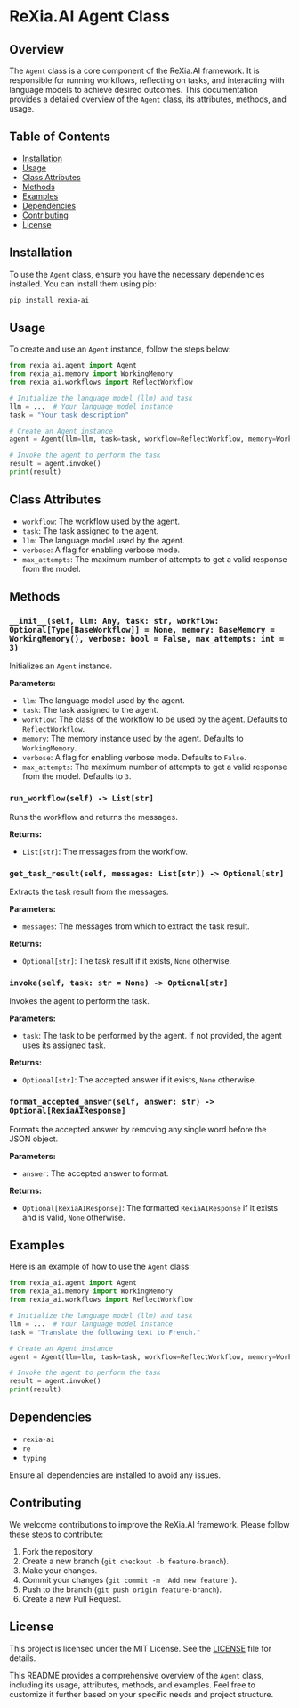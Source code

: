 # ReXia.AI Agent Class

## Overview

The `Agent` class is a core component of the ReXia.AI framework. It is responsible for running workflows, reflecting on tasks, and interacting with language models to achieve desired outcomes. This documentation provides a detailed overview of the `Agent` class, its attributes, methods, and usage.

## Table of Contents

- [Installation](#installation)
- [Usage](#usage)
- [Class Attributes](#class-attributes)
- [Methods](#methods)
- [Examples](#examples)
- [Dependencies](#dependencies)
- [Contributing](#contributing)
- [License](#license)

## Installation

To use the `Agent` class, ensure you have the necessary dependencies installed. You can install them using pip:

```bash
pip install rexia-ai
```

## Usage

To create and use an `Agent` instance, follow the steps below:

```python
from rexia_ai.agent import Agent
from rexia_ai.memory import WorkingMemory
from rexia_ai.workflows import ReflectWorkflow

# Initialize the language model (llm) and task
llm = ...  # Your language model instance
task = "Your task description"

# Create an Agent instance
agent = Agent(llm=llm, task=task, workflow=ReflectWorkflow, memory=WorkingMemory(), verbose=True)

# Invoke the agent to perform the task
result = agent.invoke()
print(result)
```

## Class Attributes

- `workflow`: The workflow used by the agent.
- `task`: The task assigned to the agent.
- `llm`: The language model used by the agent.
- `verbose`: A flag for enabling verbose mode.
- `max_attempts`: The maximum number of attempts to get a valid response from the model.

## Methods

### `__init__(self, llm: Any, task: str, workflow: Optional[Type[BaseWorkflow]] = None, memory: BaseMemory = WorkingMemory(), verbose: bool = False, max_attempts: int = 3)`

Initializes an `Agent` instance.

**Parameters:**

- `llm`: The language model used by the agent.
- `task`: The task assigned to the agent.
- `workflow`: The class of the workflow to be used by the agent. Defaults to `ReflectWorkflow`.
- `memory`: The memory instance used by the agent. Defaults to `WorkingMemory`.
- `verbose`: A flag for enabling verbose mode. Defaults to `False`.
- `max_attempts`: The maximum number of attempts to get a valid response from the model. Defaults to `3`.

### `run_workflow(self) -> List[str]`

Runs the workflow and returns the messages.

**Returns:**

- `List[str]`: The messages from the workflow.

### `get_task_result(self, messages: List[str]) -> Optional[str]`

Extracts the task result from the messages.

**Parameters:**

- `messages`: The messages from which to extract the task result.

**Returns:**

- `Optional[str]`: The task result if it exists, `None` otherwise.

### `invoke(self, task: str = None) -> Optional[str]`

Invokes the agent to perform the task.

**Parameters:**

- `task`: The task to be performed by the agent. If not provided, the agent uses its assigned task.

**Returns:**

- `Optional[str]`: The accepted answer if it exists, `None` otherwise.

### `format_accepted_answer(self, answer: str) -> Optional[RexiaAIResponse]`

Formats the accepted answer by removing any single word before the JSON object.

**Parameters:**

- `answer`: The accepted answer to format.

**Returns:**

- `Optional[RexiaAIResponse]`: The formatted `RexiaAIResponse` if it exists and is valid, `None` otherwise.

## Examples

Here is an example of how to use the `Agent` class:

```python
from rexia_ai.agent import Agent
from rexia_ai.memory import WorkingMemory
from rexia_ai.workflows import ReflectWorkflow

# Initialize the language model (llm) and task
llm = ...  # Your language model instance
task = "Translate the following text to French."

# Create an Agent instance
agent = Agent(llm=llm, task=task, workflow=ReflectWorkflow, memory=WorkingMemory(), verbose=True)

# Invoke the agent to perform the task
result = agent.invoke()
print(result)
```

## Dependencies

- `rexia-ai`
- `re`
- `typing`

Ensure all dependencies are installed to avoid any issues.

## Contributing

We welcome contributions to improve the ReXia.AI framework. Please follow these steps to contribute:

1. Fork the repository.
2. Create a new branch (`git checkout -b feature-branch`).
3. Make your changes.
4. Commit your changes (`git commit -m 'Add new feature'`).
5. Push to the branch (`git push origin feature-branch`).
6. Create a new Pull Request.

## License

This project is licensed under the MIT License. See the [LICENSE](LICENSE) file for details.

This README provides a comprehensive overview of the `Agent` class, including its usage, attributes, methods, and examples. Feel free to customize it further based on your specific needs and project structure.